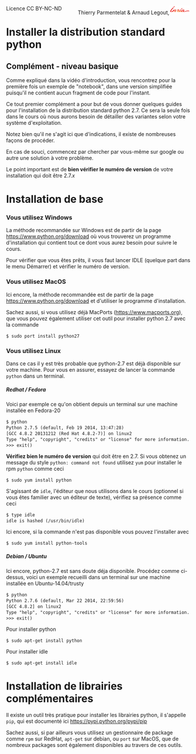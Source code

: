 
<span style="float:left;">Licence CC BY-NC-ND</span><span style="float:right;">Thierry Parmentelat &amp; Arnaud Legout,<img src="../../media/inria-25.png" style="display:inline"></span><br/>

# Installer la distribution standard python

## Complément - niveau basique

Comme expliqué dans la vidéo d'introduction, vous rencontrez pour la première fois un exemple de "notebook", dans une version simplifiée puisqu'il ne contient aucun fragment de code pour l'instant.

Ce tout premier complément a pour but de vous donner quelques guides pour l'installation de la distribution standard python 2.7. Ce sera la seule fois dans le cours où nous aurons besoin de détailler des variantes selon votre système d'exploitation.

Notez bien qu'il ne s'agit ici que d'indications, il existe de nombreuses façons de procéder.

En cas de souci, commencez par chercher par vous-même sur google ou autre une solution à votre problème.

Le point important est de **bien vérifier le numéro de version** de votre installation qui doit être 2.7.*x*

# Installation de base

### Vous utilisez Windows

La méthode recommandée sur Windows est de partir de la page  https://www.python.org/download
où vous trouverez un programme d'installation qui contient tout ce dont vous aurez besoin pour suivre le cours.

Pour vérifier que vous êtes prêts, il vous faut lancer IDLE (quelque part dans le menu Démarrer) et vérifier le numéro de version.

### Vous utilisez MacOS

Ici encore, la méthode recommandée est de partir de la page https://www.python.org/download
et d'utiliser le programme d'installation.

Sachez aussi, si vous utilisez déjà MacPorts (https://www.macports.org), que vous pouvez également utiliser cet outil pour installer python 2.7 avec la commande

    $ sudo port install python27

### Vous utilisez Linux

Dans ce cas il y est très probable que python-2.7 est déjà disponible sur votre machine. Pour vous en assurer, essayez de lancer la commande `python` dans un terminal.

##### Redhat / Fedora

Voici par exemple ce qu'on obtient depuis un terminal sur une machine installée en Fedora-20

    $ python
    Python 2.7.5 (default, Feb 19 2014, 13:47:28)
    [GCC 4.8.2 20131212 (Red Hat 4.8.2-7)] on linux2
    Type "help", "copyright", "credits" or "license" for more information.
    >>> exit()


**Vérifiez bien le numéro de version** qui doit être en 2.7. Si vous obtenez un message du style `python: command not found` utilisez `yum` pour installer le rpm `python` comme ceci

    $ sudo yum install python

S'agissant de `idle`, l'éditeur que nous utilisons dans le cours (optionnel si vous êtes familier avec un éditeur de texte), vérifiez sa présence comme ceci

    $ type idle
    idle is hashed (/usr/bin/idle)

Ici encore, si la commande n'est pas disponible vous pouvez l'installer avec

    $ sudo yum install python-tools

##### Debian / Ubuntu

Ici encore, python-2.7 est sans doute déja disponible. Procédez comme ci-dessus, voici un exemple recueilli dans un terminal sur une machine installée en Ubuntu-14.04/trusty

    $ python
    Python 2.7.6 (default, Mar 22 2014, 22:59:56)
    [GCC 4.8.2] on linux2
    Type "help", "copyright", "credits" or "license" for more information.
    >>> exit()

Pour installer python

    $ sudo apt-get install python

Pour installer idle

    $ sudo apt-get install idle

# Installation de librairies complémentaires

Il existe un outil très pratique pour installer les librairies python, il s'appelle `pip`, qui est documenté ici https://pypi.python.org/pypi/pip

Sachez aussi, si par ailleurs vous utilisez un gestionnaire de package comme `rpm` sur RedHat, `apt-get` sur debian, ou `port` sur MacOS, que de nombreux packages sont également disponibles au travers de ces outils.
